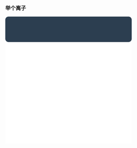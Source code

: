 ### 举个离子

![what](https://raw.githubusercontent.com/Zhengfu200/Code_Profile/refs/heads/master/example.svg "example")
